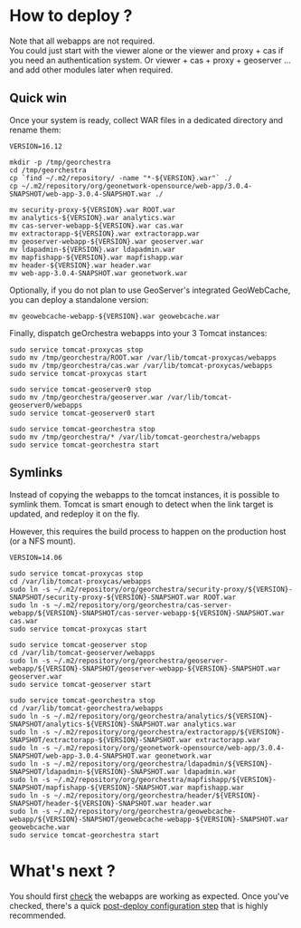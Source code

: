 # How to deploy ?

Note that all webapps are not required.  
You could just start with the viewer alone or the viewer and proxy + cas if you need an authentication system. Or viewer + cas + proxy + geoserver ... and add other modules later when required.

## Quick win

Once your system is ready, collect WAR files in a dedicated directory and rename them:

    VERSION=16.12
    
    mkdir -p /tmp/georchestra
    cd /tmp/georchestra
    cp `find ~/.m2/repository/ -name "*-${VERSION}.war"` ./
    cp ~/.m2/repository/org/geonetwork-opensource/web-app/3.0.4-SNAPSHOT/web-app-3.0.4-SNAPSHOT.war ./

    mv security-proxy-${VERSION}.war ROOT.war
    mv analytics-${VERSION}.war analytics.war
    mv cas-server-webapp-${VERSION}.war cas.war
    mv extractorapp-${VERSION}.war extractorapp.war
    mv geoserver-webapp-${VERSION}.war geoserver.war
    mv ldapadmin-${VERSION}.war ldapadmin.war
    mv mapfishapp-${VERSION}.war mapfishapp.war
    mv header-${VERSION}.war header.war
    mv web-app-3.0.4-SNAPSHOT.war geonetwork.war

Optionally, if you do not plan to use GeoServer's integrated GeoWebCache, you can deploy a standalone version:

    mv geowebcache-webapp-${VERSION}.war geowebcache.war

Finally, dispatch geOrchestra webapps into your 3 Tomcat instances:

    sudo service tomcat-proxycas stop
    sudo mv /tmp/georchestra/ROOT.war /var/lib/tomcat-proxycas/webapps
    sudo mv /tmp/georchestra/cas.war /var/lib/tomcat-proxycas/webapps
    sudo service tomcat-proxycas start

    sudo service tomcat-geoserver0 stop
    sudo mv /tmp/georchestra/geoserver.war /var/lib/tomcat-geoserver0/webapps
    sudo service tomcat-geoserver0 start

    sudo service tomcat-georchestra stop
    sudo mv /tmp/georchestra/* /var/lib/tomcat-georchestra/webapps
    sudo service tomcat-georchestra start



## Symlinks

Instead of copying the webapps to the tomcat instances, it is possible to symlink them.
Tomcat is smart enough to detect when the link target is updated, and redeploy it on the fly.

However, this requires the build process to happen on the production host (or a NFS mount).

    VERSION=14.06

    sudo service tomcat-proxycas stop
    cd /var/lib/tomcat-proxycas/webapps
    sudo ln -s ~/.m2/repository/org/georchestra/security-proxy/${VERSION}-SNAPSHOT/security-proxy-${VERSION}-SNAPSHOT.war ROOT.war
    sudo ln -s ~/.m2/repository/org/georchestra/cas-server-webapp/${VERSION}-SNAPSHOT/cas-server-webapp-${VERSION}-SNAPSHOT.war cas.war
    sudo service tomcat-proxycas start

    sudo service tomcat-geoserver stop
    cd /var/lib/tomcat-geoserver/webapps
    sudo ln -s ~/.m2/repository/org/georchestra/geoserver-webapp/${VERSION}-SNAPSHOT/geoserver-webapp-${VERSION}-SNAPSHOT.war geoserver.war
    sudo service tomcat-geoserver start
    
    sudo service tomcat-georchestra stop
    cd /var/lib/tomcat-georchestra/webapps
    sudo ln -s ~/.m2/repository/org/georchestra/analytics/${VERSION}-SNAPSHOT/analytics-${VERSION}-SNAPSHOT.war analytics.war
    sudo ln -s ~/.m2/repository/org/georchestra/extractorapp/${VERSION}-SNAPSHOT/extractorapp-${VERSION}-SNAPSHOT.war extractorapp.war
    sudo ln -s ~/.m2/repository/org/geonetwork-opensource/web-app/3.0.4-SNAPSHOT/web-app-3.0.4-SNAPSHOT.war geonetwork.war
    sudo ln -s ~/.m2/repository/org/georchestra/ldapadmin/${VERSION}-SNAPSHOT/ldapadmin-${VERSION}-SNAPSHOT.war ldapadmin.war
    sudo ln -s ~/.m2/repository/org/georchestra/mapfishapp/${VERSION}-SNAPSHOT/mapfishapp-${VERSION}-SNAPSHOT.war mapfishapp.war
    sudo ln -s ~/.m2/repository/org/georchestra/header/${VERSION}-SNAPSHOT/header-${VERSION}-SNAPSHOT.war header.war
    sudo ln -s ~/.m2/repository/org/georchestra/geowebcache-webapp/${VERSION}-SNAPSHOT/geowebcache-webapp-${VERSION}-SNAPSHOT.war geowebcache.war
    sudo service tomcat-georchestra start

# What's next ?

You should first [check](check.md) the webapps are working as expected.
Once you've checked, there's a quick [post-deploy configuration step](post-deploy_config.md) that is highly recommended.
